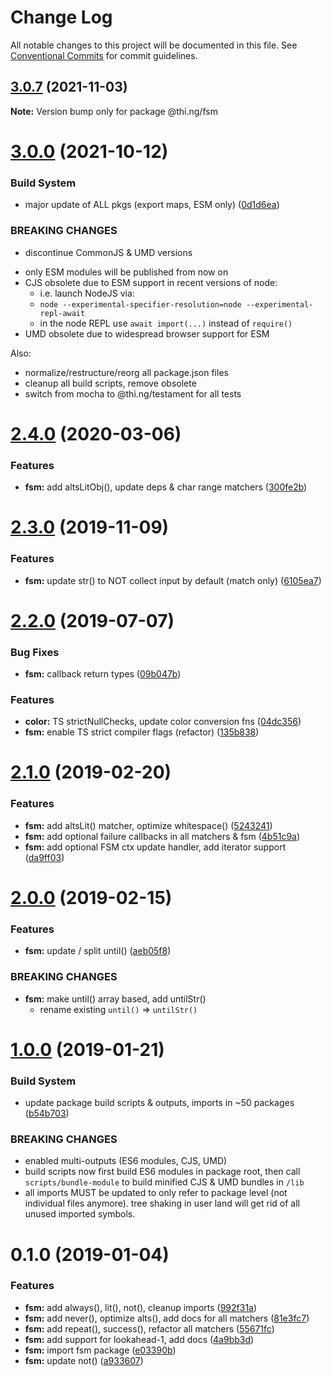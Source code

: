# Change Log

All notable changes to this project will be documented in this file.
See [Conventional Commits](https://conventionalcommits.org) for commit guidelines.

## [3.0.7](https://github.com/thi-ng/umbrella/compare/@thi.ng/fsm@3.0.6...@thi.ng/fsm@3.0.7) (2021-11-03)

**Note:** Version bump only for package @thi.ng/fsm





# [3.0.0](https://github.com/thi-ng/umbrella/compare/@thi.ng/fsm@2.4.63...@thi.ng/fsm@3.0.0) (2021-10-12)


### Build System

* major update of ALL pkgs (export maps, ESM only) ([0d1d6ea](https://github.com/thi-ng/umbrella/commit/0d1d6ea9fab2a645d6c5f2bf2591459b939c09b6))


### BREAKING CHANGES

* discontinue CommonJS & UMD versions

- only ESM modules will be published from now on
- CJS obsolete due to ESM support in recent versions of node:
  - i.e. launch NodeJS via:
  - `node --experimental-specifier-resolution=node --experimental-repl-await`
  - in the node REPL use `await import(...)` instead of `require()`
- UMD obsolete due to widespread browser support for ESM

Also:
- normalize/restructure/reorg all package.json files
- cleanup all build scripts, remove obsolete
- switch from mocha to @thi.ng/testament for all tests






#  [2.4.0](https://github.com/thi-ng/umbrella/compare/@thi.ng/fsm@2.3.7...@thi.ng/fsm@2.4.0) (2020-03-06)

###  Features

- **fsm:** add altsLitObj(), update deps & char range matchers ([300fe2b](https://github.com/thi-ng/umbrella/commit/300fe2bf6a814f3822a2173576c8ab7b76d3f4bb))

#  [2.3.0](https://github.com/thi-ng/umbrella/compare/@thi.ng/fsm@2.2.5...@thi.ng/fsm@2.3.0) (2019-11-09)

###  Features

- **fsm:** update str() to NOT collect input by default (match only) ([6105ea7](https://github.com/thi-ng/umbrella/commit/6105ea7f8a9c99b0117bb6db2396607438c1eb02))

#  [2.2.0](https://github.com/thi-ng/umbrella/compare/@thi.ng/fsm@2.1.15...@thi.ng/fsm@2.2.0) (2019-07-07)

###  Bug Fixes

- **fsm:** callback return types ([09b047b](https://github.com/thi-ng/umbrella/commit/09b047b))

###  Features

- **color:** TS strictNullChecks, update color conversion fns ([04dc356](https://github.com/thi-ng/umbrella/commit/04dc356))
- **fsm:** enable TS strict compiler flags (refactor) ([135b838](https://github.com/thi-ng/umbrella/commit/135b838))

#  [2.1.0](https://github.com/thi-ng/umbrella/compare/@thi.ng/fsm@2.0.0...@thi.ng/fsm@2.1.0) (2019-02-20)

###  Features

- **fsm:** add altsLit() matcher, optimize whitespace() ([5243241](https://github.com/thi-ng/umbrella/commit/5243241))
- **fsm:** add optional failure callbacks in all matchers & fsm ([4b51c9a](https://github.com/thi-ng/umbrella/commit/4b51c9a))
- **fsm:** add optional FSM ctx update handler, add iterator support ([da9ff03](https://github.com/thi-ng/umbrella/commit/da9ff03))

#  [2.0.0](https://github.com/thi-ng/umbrella/compare/@thi.ng/fsm@1.0.4...@thi.ng/fsm@2.0.0) (2019-02-15)

###  Features

- **fsm:** update / split until() ([aeb05f8](https://github.com/thi-ng/umbrella/commit/aeb05f8))

###  BREAKING CHANGES

- **fsm:** make until() array based, add untilStr()
    - rename existing `until()` => `untilStr()`

#  [1.0.0](https://github.com/thi-ng/umbrella/compare/@thi.ng/fsm@0.1.0...@thi.ng/fsm@1.0.0) (2019-01-21)

###  Build System

- update package build scripts & outputs, imports in ~50 packages ([b54b703](https://github.com/thi-ng/umbrella/commit/b54b703))

###  BREAKING CHANGES

- enabled multi-outputs (ES6 modules, CJS, UMD)
- build scripts now first build ES6 modules in package root, then call   `scripts/bundle-module` to build minified CJS & UMD bundles in `/lib`
- all imports MUST be updated to only refer to package level   (not individual files anymore). tree shaking in user land will get rid of   all unused imported symbols.

#  0.1.0 (2019-01-04)

###  Features

- **fsm:** add always(), lit(), not(), cleanup imports ([992f31a](https://github.com/thi-ng/umbrella/commit/992f31a))
- **fsm:** add never(), optimize alts(), add docs for all matchers ([81e3fc7](https://github.com/thi-ng/umbrella/commit/81e3fc7))
- **fsm:** add repeat(), success(), refactor all matchers ([55671fc](https://github.com/thi-ng/umbrella/commit/55671fc))
- **fsm:** add support for lookahead-1, add docs ([4a9bb3d](https://github.com/thi-ng/umbrella/commit/4a9bb3d))
- **fsm:** import fsm package ([e03390b](https://github.com/thi-ng/umbrella/commit/e03390b))
- **fsm:** update not() ([a933607](https://github.com/thi-ng/umbrella/commit/a933607))
